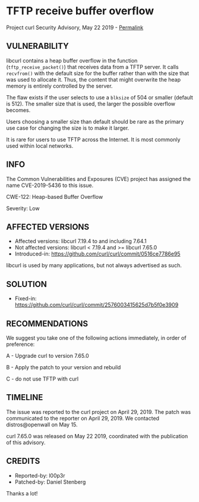 TFTP receive buffer overflow
============================

Project curl Security Advisory, May 22 2019 -
[Permalink](https://curl.se/docs/CVE-2019-5436.html)

VULNERABILITY
-------------

libcurl contains a heap buffer overflow in the function
(`tftp_receive_packet()`) that receives data from a TFTP server. It calls
`recvfrom()` with the default size for the buffer rather than with the size
that was used to allocate it. Thus, the content that might overwrite the heap
memory is entirely controlled by the server.

The flaw exists if the user selects to use a `blksize` of 504 or smaller
(default is 512). The smaller size that is used, the larger the possible
overflow becomes.

Users choosing a smaller size than default should be rare as the primary use
case for changing the size is to make it larger.

It is rare for users to use TFTP across the Internet. It is most commonly used
within local networks.

INFO
----

The Common Vulnerabilities and Exposures (CVE) project has assigned the name
CVE-2019-5436 to this issue.

CWE-122: Heap-based Buffer Overflow

Severity: Low

AFFECTED VERSIONS
-----------------

- Affected versions: libcurl 7.19.4 to and including 7.64.1
- Not affected versions: libcurl < 7.19.4 and >= libcurl 7.65.0
- Introduced-in: https://github.com/curl/curl/commit/0516ce7786e95

libcurl is used by many applications, but not always advertised as such.

SOLUTION
------------

- Fixed-in: https://github.com/curl/curl/commit/2576003415625d7b5f0e3909

RECOMMENDATIONS
--------------

We suggest you take one of the following actions immediately, in order of
preference:

 A - Upgrade curl to version 7.65.0

 B - Apply the patch to your version and rebuild

 C - do not use TFTP with curl

TIMELINE
--------

The issue was reported to the curl project on April 29, 2019. The patch was
communicated to the reporter on April 29, 2019. We contacted distros@openwall
on May 15.

curl 7.65.0 was released on May 22 2019, coordinated with the publication of
this advisory.

CREDITS
-------

- Reported-by: l00p3r
- Patched-by: Daniel Stenberg

Thanks a lot!
